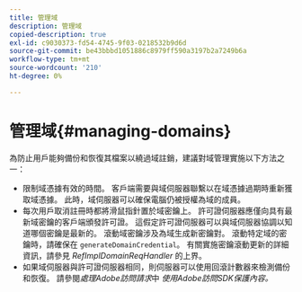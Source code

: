 ```yaml
---
title: 管理域
description: 管理域
copied-description: true
exl-id: c9030373-fd54-4745-9f03-0218532b9d6d
source-git-commit: be43bbbd1051886c8979ff590a3197b2a7249b6a
workflow-type: tm+mt
source-wordcount: '210'
ht-degree: 0%

---
```


# 管理域{#managing-domains}

為防止用戶能夠備份和恢復其檔案以繞過域註銷，建議對域管理實施以下方法之一：

* 限制域憑據有效的時間。 客戶端需要與域伺服器聯繫以在域憑據過期時重新獲取域憑據。 此時，域伺服器可以確保電腦仍被授權為域的成員。
* 每次用戶取消註冊時都將滑鼠指針置於域密鑰上。 許可證伺服器應僅向具有最新域密鑰的客戶端頒發許可證。 這假定許可證伺服器可以與域伺服器協調以知道哪個密鑰是最新的。 滾動域密鑰涉及為域生成新密鑰對。 滾動特定域的密鑰時，請確保在 `generateDomainCredential`。 有關實施密鑰滾動更新的詳細資訊，請參見 *RefImplDomainReqHandler* 的上界。
* 如果域伺服器與許可證伺服器相同，則伺服器可以使用回滾計數器來檢測備份和恢復。 請參閱*處理Adobe訪問請求*中 *使用Adobe訪問SDK保護內容。*
